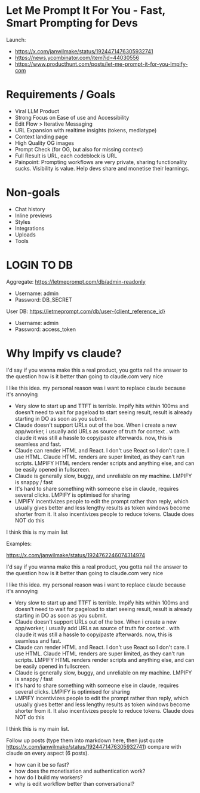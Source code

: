 # Let Me Prompt It For You - Fast, Smart Prompting for Devs

Launch:

- https://x.com/janwilmake/status/1924471476305932741
- https://news.ycombinator.com/item?id=44030556
- https://www.producthunt.com/posts/let-me-prompt-it-for-you-lmpify-com

# Requirements / Goals

- Viral LLM Product
- Strong Focus on Ease of use and Accessibility
- Edit Flow > Iterative Messaging
- URL Expansion with realtime insights (tokens, mediatype)
- Context landing page
- High Quality OG images
- Prompt Check (for OG, but also for missing context)
- Full Result is URL, each codeblock is URL
- Painpoint: Prompting workflows are very private, sharing functionality sucks. Visibility is value. Help devs share and monetise their learnings.

# Non-goals

- Chat history
- Inline previews
- Styles
- Integrations
- Uploads
- Tools

# LOGIN TO DB

Aggregate: https://letmeprompt.com/db/admin-readonly

- Username: admin
- Password: DB_SECRET

User DB: https://letmeprompt.com/db/user-{client_reference_id}

- Username: admin
- Password: access_token

# Why lmpify vs claude?

I'd say if you wanna make this a real product, you gotta nail the answer to the question how is it better than going to claude.com very nice

I like this idea. my personal reason was i want to replace claude because it's annoying

- Very slow to start up and TTFT is terrible. lmpify hits within 100ms and doesn't need to wait for pageload to start seeing result, result is already starting in DO as soon as you submit.
- Claude doesn't support URLs out of the box. When i create a new app/worker, i usually add URLs as source of truth for context . with claude it was still a hassle to copy/paste afterwards. now, this is seamless and fast.
- Claude can render HTML and React. I don't use React so I don't care. I use HTML. Claude HTML renders are super limited, as they can't run scripts. LMPIFY HTML renders render scripts and anything else, and can be easily opened in fullscreen.
- Claude is generally slow, buggy, and unreliable on my machine. LMPIFY is snappy / fast
- It's hard to share something with someone else in claude, requires several clicks. LMPIFY is optimised for sharing
- LMPIFY incentivizes people to edit the prompt rather than reply, which usually gives better and less lengthy results as token windows become shorter from it. It also incentivizes people to reduce tokens. Claude does NOT do this

I think this is my main list

Examples:

https://x.com/janwilmake/status/1924762246074314974

I'd say if you wanna make this a real product, you gotta nail the answer to the question how is it better than going to claude.com very nice

I like this idea. my personal reason was i want to replace claude because it's annoying

- Very slow to start up and TTFT is terrible. lmpify hits within 100ms and doesn't need to wait for pageload to start seeing result, result is already starting in DO as soon as you submit.
- Claude doesn't support URLs out of the box. When i create a new app/worker, i usually add URLs as source of truth for context . with claude it was still a hassle to copy/paste afterwards. now, this is seamless and fast.
- Claude can render HTML and React. I don't use React so I don't care. I use HTML. Claude HTML renders are super limited, as they can't run scripts. LMPIFY HTML renders render scripts and anything else, and can be easily opened in fullscreen.
- Claude is generally slow, buggy, and unreliable on my machine. LMPIFY is snappy / fast
- It's hard to share something with someone else in claude, requires several clicks. LMPIFY is optimised for sharing
- LMPIFY incentivizes people to edit the prompt rather than reply, which usually gives better and less lengthy results as token windows become shorter from it. It also incentivizes people to reduce tokens. Claude does NOT do this

I think this is my main list.

Follow up posts (type them into markdown here, then just quote https://x.com/janwilmake/status/1924471476305932741) compare with claude on every aspect (6 posts).

- how can it be so fast?
- how does the monetisation and authentication work?
- how do I build my workers?
- why is edit workflow better than conversational?
